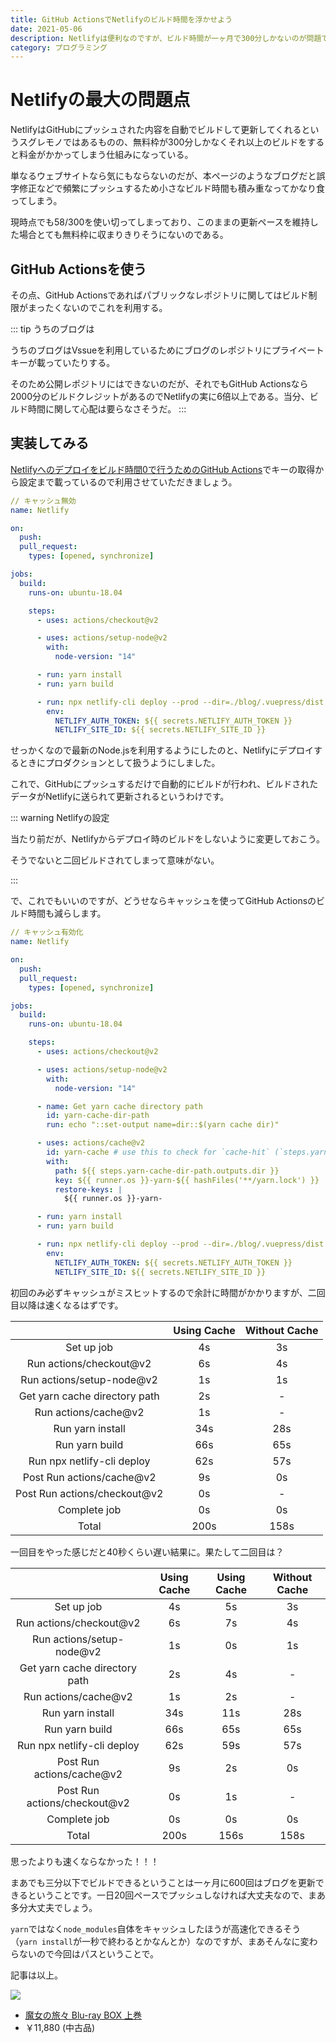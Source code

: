 ```yaml
---
title: GitHub ActionsでNetlifyのビルド時間を浮かせよう
date: 2021-05-06
description: Netlifyは便利なのですが、ビルド時間が一ヶ月で300分しかないのが問題です。それをGitHub Actionsで解決しましょう。
category: プログラミング
---
```


# Netlifyの最大の問題点

NetlifyはGitHubにプッシュされた内容を自動でビルドして更新してくれるというスグレモノではあるものの、無料枠が300分しかなくそれ以上のビルドをすると料金がかかってしまう仕組みになっている。

単なるウェブサイトなら気にもならないのだが、本ページのようなブログだと誤字修正などで頻繁にプッシュするため小さなビルド時間も積み重なってかなり食ってしまう。

現時点でも58/300を使い切ってしまっており、このままの更新ペースを維持した場合とても無料枠に収まりきりそうにないのである。

## GitHub Actionsを使う

その点、GitHub Actionsであればパブリックなレポジトリに関してはビルド制限がまったくないのでこれを利用する。

::: tip うちのブログは

うちのブログはVssueを利用しているためにブログのレポジトリにプライベートキーが載っていたりする。

そのため公開レポジトリにはできないのだが、それでもGitHub Actionsなら2000分のビルドクレジットがあるのでNetlifyの実に6倍以上である。当分、ビルド時間に関して心配は要らなさそうだ。
:::

## 実装してみる

[Netlifyへのデプロイをビルド時間0で行うためのGitHub Actions](https://qiita.com/nwtgck/items/e9a355c2ccb03d8e8eb0)でキーの取得から設定まで載っているので利用させていただきましょう。

```yml
// キャッシュ無効
name: Netlify

on:
  push:
  pull_request:
    types: [opened, synchronize]

jobs:
  build:
    runs-on: ubuntu-18.04

    steps:
      - uses: actions/checkout@v2

      - uses: actions/setup-node@v2
        with:
          node-version: "14"

      - run: yarn install
      - run: yarn build

      - run: npx netlify-cli deploy --prod --dir=./blog/.vuepress/dist
        env:
          NETLIFY_AUTH_TOKEN: ${{ secrets.NETLIFY_AUTH_TOKEN }}
          NETLIFY_SITE_ID: ${{ secrets.NETLIFY_SITE_ID }}
```

せっかくなので最新のNode.jsを利用するようにしたのと、Netlifyにデプロイするときにプロダクションとして扱うようにしました。

これで、GitHubにプッシュするだけで自動的にビルドが行われ、ビルドされたデータがNetlifyに送られて更新されるというわけです。

::: warning Netlifyの設定

当たり前だが、Netlifyからデプロイ時のビルドをしないように変更しておこう。

そうでないと二回ビルドされてしまって意味がない。

:::

で、これでもいいのですが、どうせならキャッシュを使ってGitHub Actionsのビルド時間も減らします。

```yml
// キャッシュ有効化
name: Netlify

on:
  push:
  pull_request:
    types: [opened, synchronize]

jobs:
  build:
    runs-on: ubuntu-18.04

    steps:
      - uses: actions/checkout@v2

      - uses: actions/setup-node@v2
        with:
          node-version: "14"

      - name: Get yarn cache directory path
        id: yarn-cache-dir-path
        run: echo "::set-output name=dir::$(yarn cache dir)"

      - uses: actions/cache@v2
        id: yarn-cache # use this to check for `cache-hit` (`steps.yarn-cache.outputs.cache-hit != 'true'`)
        with:
          path: ${{ steps.yarn-cache-dir-path.outputs.dir }}
          key: ${{ runner.os }}-yarn-${{ hashFiles('**/yarn.lock') }}
          restore-keys: |
            ${{ runner.os }}-yarn-

      - run: yarn install
      - run: yarn build

      - run: npx netlify-cli deploy --prod --dir=./blog/.vuepress/dist
        env:
          NETLIFY_AUTH_TOKEN: ${{ secrets.NETLIFY_AUTH_TOKEN }}
          NETLIFY_SITE_ID: ${{ secrets.NETLIFY_SITE_ID }}
```

初回のみ必ずキャッシュがミスヒットするので余計に時間がかかりますが、二回目以降は速くなるはずです。

|                               | Using Cache | Without Cache | 
| :---------------------------: | :---------: | :-----------: | 
| Set up job                    | 4s          | 3s            | 
| Run actions/checkout@v2       | 6s          | 4s            | 
| Run actions/setup-node@v2     | 1s          | 1s            | 
| Get yarn cache directory path | 2s          | -             | 
| Run actions/cache@v2          | 1s          | -             | 
| Run yarn install              | 34s         | 28s           | 
| Run yarn build                | 66s         | 65s           | 
| Run npx netlify-cli deploy    | 62s         | 57s           | 
| Post Run actions/cache@v2     | 9s          | 0s            | 
| Post Run actions/checkout@v2  | 0s          | -             | 
| Complete job                  | 0s          | 0s            | 
| Total                         | 200s        | 158s          | 

一回目をやった感じだと40秒くらい遅い結果に。果たして二回目は？

|                               | Using Cache | Using Cache | Without Cache | 
| :---------------------------: | :---------: | :---------: | :-----------: | 
| Set up job                    | 4s          | 5s          | 3s            | 
| Run actions/checkout@v2       | 6s          | 7s          | 4s            | 
| Run actions/setup-node@v2     | 1s          | 0s          | 1s            | 
| Get yarn cache directory path | 2s          | 4s          | -             | 
| Run actions/cache@v2          | 1s          | 2s          | -             | 
| Run yarn install              | 34s         | 11s         | 28s           | 
| Run yarn build                | 66s         | 65s         | 65s           | 
| Run npx netlify-cli deploy    | 62s         | 59s         | 57s           | 
| Post Run actions/cache@v2     | 9s          | 2s          | 0s            | 
| Post Run actions/checkout@v2  | 0s          | 1s          | -             | 
| Complete job                  | 0s          | 0s          | 0s            | 
| Total                         | 200s        | 156s        | 158s          | 

思ったよりも速くならなかった！！！

まあでも三分以下でビルドできるということは一ヶ月に600回はブログを更新できるということです。一日20回ペースでプッシュしなければ大丈夫なので、まあ多分大丈夫でしょう。

`yarn`ではなく`node_modules`自体をキャッシュしたほうが高速化できるそう（`yarn install`が一秒で終わるとかなんとか）なのですが、まあそんなに変わらないので今回はパスということで。

記事は以上。

<div class="vuepress-affiliate">
<img src="https://m.media-amazon.com/images/I/51IAyqqAEhL._SL500_.jpg" />
<ul>
<li><a href="https://www.amazon.co.jp/dp/B08KD4ZXQZ/?tag=tkgstrator0f-22" target="_blank">魔女の旅々 Blu-ray BOX 上巻</a></li>
<li class="price">￥11,880 (中古品)</li>
</ul>
</div>